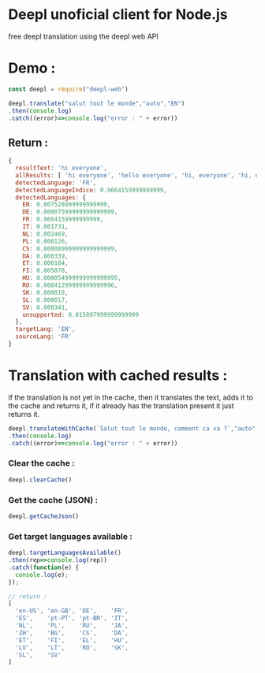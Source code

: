 # Deepl unoficial client for Node.js

free deepl translation using the deepl web API

# Demo :
```js
const deepl = require("deepl-web")

deepl.translate("salut tout le monde","auto","EN")
.then(console.log)
.catch((error)=>console.log("error : " + error))

```
## Return : 
```js
{
  resultText: 'hi everyone',
  allResults: [ 'hi everyone', 'hello everyone', 'hi, everyone', 'hi, everybody' ],
  detectedLanguage: 'FR',
  detectedLanguageIndice: 0.9664159999999999,
  detectedLanguages: {
    EN: 0.007528999999999999,
    DE: 0.00007599999999999999,
    FR: 0.9664159999999999,
    IT: 0.001731,
    NL: 0.002469,
    PL: 0.000126,
    CS: 0.00008999999999999999,
    DA: 0.000339,
    ET: 0.000184,
    FI: 0.005078,
    HU: 0.000054999999999999995,
    RO: 0.00041299999999999996,
    SK: 0.000018,
    SL: 0.000017,
    SV: 0.000341,
    unsupported: 0.015097999999999999
  },
  targetLang: 'EN',
  sourceLang: 'FR'
}
```
# Translation with cached results :
if the translation is not yet in the cache, then it translates the text, adds it to the cache and returns it, if it already has the translation present it just returns it.
```js
deepl.translateWithCache(`Salut tout le monde, comment ca va ?`,"auto","EN")
.then(console.log)
.catch((error)=>console.log("error : " + error))

```
### Clear the cache : 
```js
deepl.clearCache()
```
### Get the cache (JSON) : 
```js
deepl.getCacheJson()
```
### Get target languages available :
```js
deepl.targetLanguagesAvailable()
.then(rep=>console.log(rep))
.catch(function(e) {
  console.log(e);
});

// return : 
[
  'en-US', 'en-GB', 'DE',    'FR',
  'ES',    'pt-PT', 'pt-BR', 'IT',
  'NL',    'PL',    'RU',    'JA',
  'ZH',    'BG',    'CS',    'DA',
  'ET',    'FI',    'EL',    'HU',
  'LV',    'LT',    'RO',    'SK',
  'SL',    'SV'
]
```
